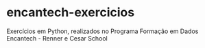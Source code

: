 # encantech-exercicios
Exercícios em Python, realizados no Programa Formação em Dados Encantech - Renner e Cesar School
